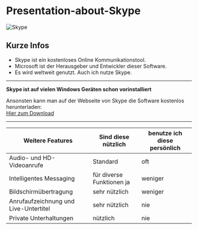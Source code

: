 # Presentation-about-Skype

![Skype](https://upload.wikimedia.org/wikipedia/commons/thumb/e/eb/Skype_logo_%28fully_transparent%29.svg/1200px-Skype_logo_%28fully_transparent%29.svg.png "Quelle: Wikipedia")

## Kurze Infos 

*  Skype ist ein kostenloses Online Kommunikationstool.
*  Microsoft ist der Herausgeber und Entwickler dieser Software. 
*  Es wird weltweit genutzt.
  Auch ich nutze Skype.  
  
**************************************************************

**Skype ist auf vielen Windows Geräten schon vorinstalliert**

   Ansonsten kann man auf der Webseite von Skype die Software kostenlos herunterladen:   
   [Hier zum Download](https://www.skype.com/de)  
   
***************************************************************

  Weitere Features | Sind diese nützlich | benutze ich diese persönlich
  --- | --- | ---
  Audio- und HD-Videoanrufe | Standard | oft  
  Intelligentes Messaging | für diverse Funktionen ja | weniger  
  Bildschirmübertragung | sehr nützlich | weniger  
  Anrufaufzeichnung und Live-Untertitel | sehr nützlich | nie  
  Private Unterhaltungen | nützlich | nie  
